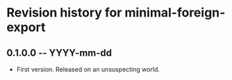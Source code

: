 # Revision history for minimal-foreign-export

## 0.1.0.0 -- YYYY-mm-dd

* First version. Released on an unsuspecting world.
